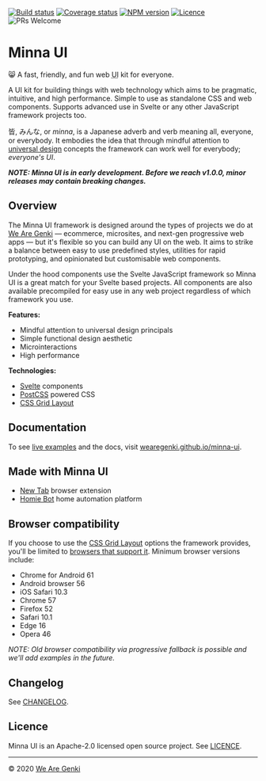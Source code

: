 [![Build status](https://img.shields.io/github/workflow/status/WeAreGenki/minna-ui/ci)](https://github.com/WeAreGenki/minna-ui/actions)
[![Coverage status](https://img.shields.io/codeclimate/coverage/WeAreGenki/minna-ui)](https://codeclimate.com/github/WeAreGenki/minna-ui)
[![NPM version](https://img.shields.io/npm/v/minna-ui.svg)](https://www.npmjs.com/package/minna-ui)
[![Licence](https://img.shields.io/npm/l/minna-ui.svg)](https://github.com/WeAreGenki/minna-ui/blob/master/LICENCE)
![PRs Welcome](https://img.shields.io/badge/PRs-welcome-brightgreen.svg)

# Minna UI

😸 A fast, friendly, and fun web <abbr title="User Interface">UI</abbr> kit for everyone.

A UI kit for building things with web technology which aims to be pragmatic, intuitive, and high performance. Simple to use as standalone CSS and web components. Supports advanced use in Svelte or any other JavaScript framework projects too.

皆, みんな, or _minna_, is a Japanese adverb and verb meaning all, everyone, or everybody. It embodies the idea that through mindful attention to [universal design](https://en.wikipedia.org/wiki/Universal_design) concepts the framework can work well for everybody; _everyone's UI_.

**_NOTE: Minna UI is in early development. Before we reach v1.0.0, minor releases may contain breaking changes._**

## Overview

The Minna UI framework is designed around the types of projects we do at [We Are Genki](https://wearegenki.com) — ecommerce, microsites, and next-gen progressive web apps — but it's flexible so you can build any UI on the web. It aims to strike a balance between easy to use predefined styles, utilities for rapid prototyping, and opinionated but customisable web components.

Under the hood components use the Svelte JavaScript framework so Minna UI is a great match for your Svelte based projects. All components are also available precompiled for easy use in any web project regardless of which framework you use.

**Features:**

- Mindful attention to universal design principals
- Simple functional design aesthetic
- Microinteractions
- High performance

**Technologies:**

- [Svelte](https://svelte.technology) components
- [PostCSS](http://postcss.org) powered CSS
- [CSS Grid Layout](https://developer.mozilla.org/en-US/docs/Web/CSS/CSS_Grid_Layout)

## Documentation

To see [live examples](https://wearegenki.github.io/minna-ui/#/examples) and the docs, visit [wearegenki.github.io/minna-ui](https://wearegenki.github.io/minna-ui).

<!-- ### Quick start

The easiest way to get started is to get a copy of our example [project template](https://github.com/WeAreGenki/minna-ui-template):

```sh
wget https://github.com/WeAreGenki/minna-ui-template/archive/master.zip -o minna-ui-template.zip
``` -->

## Made with Minna UI

<!-- FIXME: Uncomment once we go live with the new website -->
<!-- - [wearegenki.com](https://wearegenki.com) company website -->

- [New Tab](https://github.com/MaxMilton/new-tab) browser extension
- [Homie Bot](https://github.com/MaxMilton/homie-bot) home automation platform

## Browser compatibility

If you choose to use the [CSS Grid Layout](https://developer.mozilla.org/en-US/docs/Web/CSS/CSS_Grid_Layout) options the framework provides, you'll be limited to [browsers that support it](http://caniuse.com/#feat=css-grid). Minimum browser versions include:

- Chrome for Android 61
- Android browser 56
- iOS Safari 10.3
- Chrome 57
- Firefox 52
- Safari 10.1
- Edge 16
- Opera 46

_NOTE: Old browser compatibility via progressive fallback is possible and we'll add examples in the future._

## Changelog

See [CHANGELOG](CHANGELOG.md).

## Licence

Minna UI is an Apache-2.0 licensed open source project. See [LICENCE](https://github.com/WeAreGenki/minna-ui/blob/master/LICENCE).

---

© 2020 [We Are Genki](https://wearegenki.com)
